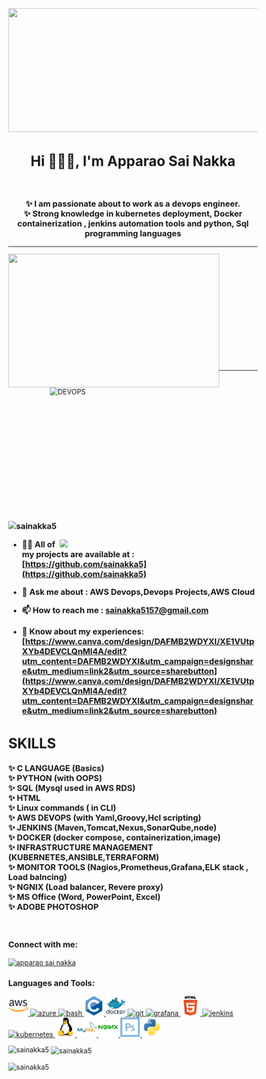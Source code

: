 <img width= "1020" height="250" src="https://lh3.googleusercontent.com/pw/ADCreHddifbrETD_daNpz3L_gGN9ccHq8D5BqMY2K27t1lpcOxdco2Jnwg2IEZZCYbemCzIHYw8uqbjOpNItIaiV15Gbf9T4KoaOwCOJ8XkBk-F2RJfaHhZIN8pRwFsFvC3nOobCiWXFPsXqXST8c4qEW-_ubt7BDzPv33XUHYLhrqOg9_kl-fVKd6QKCH2NO-dBhRbLlzXaLFZhZW1UzFkMQhb37LCImgvyf7UzWzawdpOrF7Ro1MWZ1JHjgnS5p9OB_Yuw9tT6PwH_PYPHqGQUll2LcnPoRA7VFUvqSW9kqE66AyUZrqc1szPcQfCqF3ZrJnPJzZm2cYbCWZpgRpBN8mgNLEIjZHuFHwQZ2EL87ZA-nyuzqrTGp3BA_sjrRmWLQAS2PWf8sxg8dhtISx8LuNIlQcxw09dt7-yy1aiPq90bpkwPNyw6KWts4TITI4NYydf55DKvXVHWlzZNqbs8Qxqm39yD8_0p10E4_j_R3e9FZRPFHolJYYiWfoK5AWU-hCzc8ZSYVJuoZUFcKSju-oblSUOZ_fyiqd5cSjVtCLSdz6XK6iYq3wifdC518G_ZKCZUeu0I0QhLDqXT-0sTzcL_wUezrBvbJh65cDP9wIgFnBytrDMaEVDbxrC5Hxsph6ELVjrs4L0OH0b1WAZE5tV8D78WNAZvvw0Xy7d19Ber8oYqjLcM6YpqjzfTP-s-JZPi0g7woOsmlEj9tEjfzyvxNKvk1bR0qe8Zms6x5a2Mj1YF0ML-MUxyN7YKU6yAKRrJF6xMnSmOeSpXaH2D5DmAxQ5DSsyVMn3Dj_XLQpMMIHxeBF9vXI6se5Ge7o4sHNpTKBrX2TRr9_Xu4DnpBKp8Lg0MM9BWerC-24_PM8M-kLU0WdKHe8gK5vbTjkTrHgncjlFqW418bPYMuncMtuyAYkALYk5itMNDmM_LOfgYuTHqTjp7xf6nxGkQH4zxyqA9J6HZq19w8UFAc96VmF1yI6IEDu-164cZQqOc_MOTmfBnirrbk80xcUevtQwLNg=w1922-h577-s-no-gm?authuser=0">


<h1 align="center"> Hi 🙋🏻‍♂️, I'm Apparao Sai Nakka</h1>

<br><h3 align="center"><p>✨ I am passionate about to work as a devops engineer. <br> ✨ Strong knowledge in kubernetes deployment, Docker containerization , jenkins automation tools and python, Sql programming languages</p></h3>


 <hr> 
  <img align="left" width="426" height="270" src ="https://cdn.hashnode.com/res/hashnode/image/upload/v1679566984105/a9959474-198d-4bff-b290-1a54b4d66092.gif">
  <img align="right" width= "420" height="270" alt ="DEVOPS"  src="https://cdn.faun.dev/prod/media/public/original_images/devOps-cloud-native.gif"><br><br><br><br><br><br><br><br><br><br><br><br>
  <br>
 <hr>



<h3>
<p align="left"> <img src="https://komarev.com/ghpvc/?username=sainakka5&label=Profile%20views&color=0e75b6&style=flat" alt="sainakka5" /> </p>
<img align="right" width="400" src="https://camo.githubusercontent.com/cae12fddd9d6982901d82580bdf321d81fb299141098ca1c2d4891870827bf17/68747470733a2f2f6d69726f2e6d656469756d2e636f6d2f6d61782f313336302f302a37513379765349765f7430696f4a2d5a2e676966">

- 👨‍💻 All of my projects are available at : [https://github.com/sainakka5](https://github.com/sainakka5)

- 💬 Ask me about : **AWS Devops,Devops Projects,AWS Cloud**

- 📫 How to reach me : **sainakka5157@gmail.com**

- 📄 Know about my experiences:  [https://www.canva.com/design/DAFMB2WDYXI/XE1VUtpXYb4DEVCLQnMl4A/edit?utm_content=DAFMB2WDYXI&utm_campaign=designshare&utm_medium=link2&utm_source=sharebutton](https://www.canva.com/design/DAFMB2WDYXI/XE1VUtpXYb4DEVCLQnMl4A/edit?utm_content=DAFMB2WDYXI&utm_campaign=designshare&utm_medium=link2&utm_source=sharebutton)<br></h3>


# SKILLS

<h3 align="left"><p>✨ C LANGUAGE (Basics)<br>
✨ PYTHON (with OOPS)<br>
✨ SQL (Mysql used in AWS RDS)<br>
✨ HTML<br>
✨ Linux commands ( in CLI)<br>
✨ AWS DEVOPS (with Yaml,Groovy,Hcl scripting)<br>
✨ JENKINS (Maven,Tomcat,Nexus,SonarQube,node)<br>
✨ DOCKER (docker compose, containerization,image)<br>
✨ INFRASTRUCTURE MANAGEMENT (KUBERNETES,ANSIBLE,TERRAFORM)<br>
✨ MONITOR TOOLS (Nagios,Prometheus,Grafana,ELK stack , Load balncing)<br>
✨ NGNIX (Load balancer, Revere proxy)<br>
✨ MS Office (Word, PowerPoint, Excel)<br>
✨ ADOBE PHOTOSHOP</p> </h3><br>

<h3 align="left">Connect with me:</h3>
<p align="left">
<a href="https://linkedin.com/in/apparao sai nakka" target="blank"><img align="center" src="https://raw.githubusercontent.com/rahuldkjain/github-profile-readme-generator/master/src/images/icons/Social/linked-in-alt.svg" alt="apparao sai nakka" height="30" width="40" /></a>
</p>

<h3 align="left">Languages and Tools:</h3>
<p align="left"> <a href="https://aws.amazon.com" target="_blank" rel="noreferrer"> <img src="https://raw.githubusercontent.com/devicons/devicon/master/icons/amazonwebservices/amazonwebservices-original-wordmark.svg" alt="aws" width="40" height="40"/> </a> <a href="https://azure.microsoft.com/en-in/" target="_blank" rel="noreferrer"> <img src="https://www.vectorlogo.zone/logos/microsoft_azure/microsoft_azure-icon.svg" alt="azure" width="40" height="40"/> </a> <a href="https://www.gnu.org/software/bash/" target="_blank" rel="noreferrer"> <img src="https://www.vectorlogo.zone/logos/gnu_bash/gnu_bash-icon.svg" alt="bash" width="40" height="40"/> </a> <a href="https://www.cprogramming.com/" target="_blank" rel="noreferrer"> <img src="https://raw.githubusercontent.com/devicons/devicon/master/icons/c/c-original.svg" alt="c" width="40" height="40"/> </a> <a href="https://www.docker.com/" target="_blank" rel="noreferrer"> <img src="https://raw.githubusercontent.com/devicons/devicon/master/icons/docker/docker-original-wordmark.svg" alt="docker" width="40" height="40"/> </a> <a href="https://git-scm.com/" target="_blank" rel="noreferrer"> <img src="https://www.vectorlogo.zone/logos/git-scm/git-scm-icon.svg" alt="git" width="40" height="40"/> </a> <a href="https://grafana.com" target="_blank" rel="noreferrer"> <img src="https://www.vectorlogo.zone/logos/grafana/grafana-icon.svg" alt="grafana" width="40" height="40"/> </a> <a href="https://www.w3.org/html/" target="_blank" rel="noreferrer"> <img src="https://raw.githubusercontent.com/devicons/devicon/master/icons/html5/html5-original-wordmark.svg" alt="html5" width="40" height="40"/> </a> <a href="https://www.jenkins.io" target="_blank" rel="noreferrer"> <img src="https://www.vectorlogo.zone/logos/jenkins/jenkins-icon.svg" alt="jenkins" width="40" height="40"/> </a> <a href="https://kubernetes.io" target="_blank" rel="noreferrer"> <img src="https://www.vectorlogo.zone/logos/kubernetes/kubernetes-icon.svg" alt="kubernetes" width="40" height="40"/> </a> <a href="https://www.linux.org/" target="_blank" rel="noreferrer"> <img src="https://raw.githubusercontent.com/devicons/devicon/master/icons/linux/linux-original.svg" alt="linux" width="40" height="40"/> </a> <a href="https://www.mysql.com/" target="_blank" rel="noreferrer"> <img src="https://raw.githubusercontent.com/devicons/devicon/master/icons/mysql/mysql-original-wordmark.svg" alt="mysql" width="40" height="40"/> </a> <a href="https://www.nginx.com" target="_blank" rel="noreferrer"> <img src="https://raw.githubusercontent.com/devicons/devicon/master/icons/nginx/nginx-original.svg" alt="nginx" width="40" height="40"/> </a> <a href="https://www.photoshop.com/en" target="_blank" rel="noreferrer"> <img src="https://raw.githubusercontent.com/devicons/devicon/master/icons/photoshop/photoshop-line.svg" alt="photoshop" width="40" height="40"/> </a> <a href="https://www.python.org" target="_blank" rel="noreferrer"> <img src="https://raw.githubusercontent.com/devicons/devicon/master/icons/python/python-original.svg" alt="python" width="40" height="40"/> </a> </p>

<p><img align="left" src="https://github-readme-stats.vercel.app/api/top-langs?username=sainakka5&show_icons=true&locale=en&layout=compact" alt="sainakka5" /></p>

<p>&nbsp;<img align="center" src="https://github-readme-stats.vercel.app/api?username=sainakka5&show_icons=true&locale=en" alt="sainakka5" /></p>

<p><img align="center" src="https://github-readme-streak-stats.herokuapp.com/?user=sainakka5&" alt="sainakka5" /></p>
